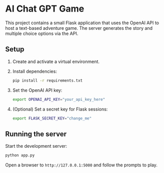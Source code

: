 # AI Chat GPT Game

This project contains a small Flask application that uses the OpenAI API to
host a text-based adventure game. The server generates the story and multiple
choice options via the API.

## Setup

1. Create and activate a virtual environment.
2. Install dependencies:

   ```bash
   pip install -r requirements.txt
   ```

3. Set the OpenAI API key:

   ```bash
   export OPENAI_API_KEY="your_api_key_here"
   ```

4. (Optional) Set a secret key for Flask sessions:

   ```bash
   export FLASK_SECRET_KEY="change_me"
   ```

## Running the server

Start the development server:

```bash
python app.py
```

Open a browser to `http://127.0.0.1:5000` and follow the prompts to play.
